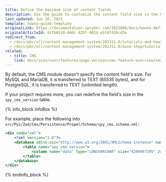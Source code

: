 ```yaml
---
title: Define the maximum size of content fields
description: Use the guide to customize the content field size in the CMS module.
last_updated: Jun 16, 2021
template: howto-guide-template
originalLink: https://documentation.spryker.com/2021080/docs/howto-define-the-maxiumum-size-of-content-fields
originalArticleId: 42fb6510-84dc-425f-902d-e5fd7436cd3a
redirect_from:
  - /docs/pbc/all/content-management-system/202311.0/tutorials-and-howtos/howto-define-the-maxiumum-size-of-content-fields.html
  - /docs/pbc/all/content-management-system/202311.0/base-shop/tutorials-and-howtos/howto-define-the-maximum-size-of-content-fields.html
related:
  - title: CMS
    link: docs/scos/user/features/page.version/cms-feature-overview/cms-feature-overview.html
---
```


By default, the CMS module doesn't specify the content field's size. For MySQL and MariaDB, it is transferred to TEXT (65535 bytes), and for PostgreSQL, it is transferred to TEXT (unlimited length).

If your project requires more, you can redefine the field's size in the `spy_cms_version` table.

{% info_block infoBox %}

For example, place the following into `src/Pyz/Zed/Cms/Persistence/Propel/Schema/spy_cms.schema.xml`:

```xml
<div code="xml">
	<?xml version="1.0"?>
	<database xmlns:xsi="http://www.w3.org/2001/XMLSchema-instance" name="zed" xsi:noNamespaceSchemaLocation="http://static.spryker.com/schema-01.xsd" namespace="OrmZedCmsPersistence" package="src.Orm.Zed.Cms.Persistence">
		<table name="spy_cms_version">
			<column name="data" type="LONGVARCHAR" size="4294967295" />
		</table>
	</database>
</div>
```

{% endinfo_block %}
